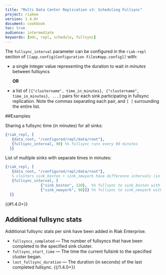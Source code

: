 ```yaml
---
title: "Multi Data Center Replication v3: Scheduling Fullsync"
project: riakee
version: 1.4.0+
document: cookbook
toc: true
audience: intermediate
keywords: [mdc, repl, schedule, fullsync]
---
```


The `fullsync_interval` parameter can be configured in the `riak-repl` section of `[[app.config|Configuration Files#app.config]]` with:

* a single integer value representing the duration to wait *in minutes* between fullsyncs

    **OR**


* a list of `[{"clustername", time_in_minutes}, {"clustername", time_in_minutes}, ...]` pairs for each sink participating in fullsync replication. Note the commas separating each pair, and `[ ]` surrounding the entire list.

##Examples

Sharing a fullsync time (in minutes) for all sinks:

```erlang
{riak_repl, [
   {data_root, "/configured/repl/data/root"},
   {fullsync_interval, 90} %% fullsync runs every 90 minutes
  ]}
```

List of multiple sinks with separate times in minutes:

```erlang
{riak_repl, [
   {data_root, "/configured/repl/data/root"},
   % clusters sink_boston + sink_newyork have difference intervals (in minutes)
   {fullsync_interval, [
                {"sink_boston", 120},  %% fullsync to sink_boston with run every 120 minutes
                {"sink_newyork", 90}]} %% fullsync to sink_newyork with run every 90 minutes
  ]}
```

{{#1.4.0+}}
## Additional fullsync stats

Additional fullsync stats per sink have been added in Riak Enterprise.

* `fullsyncs_completed` &mdash; The number of fullsyncs that have been completed to the specified sink cluster.
* `fullsync_start_time` &mdash; The time the current fullsink to the specified cluster began.
* `last_fullsync_duration` &mdash; The duration (in seconds) of the last completed fullsync.
{{/1.4.0+}}
